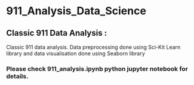 # 911_Analysis_Data_Science
## Classic 911 Data Analysis :
Classic 911 data analysis. Data preprocessing done using Sci-Kit Learn library and data visualisation done using Seaborn library
### Please check 911_analysis.ipynb python jupyter notebook for details.

